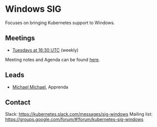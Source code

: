 # Windows SIG

Focuses on bringing Kubernetes support to Windows.

## Meetings
- [Tuesdays at 16:30 UTC](https://zoom.us/my/sigwindows) (weekly)

Meeting notes and Agenda can be found [here](https://docs.google.com/document/d/1Tjxzjjuy4SQsFSUVXZbvqVb64hjNAG5CQX8bK7Yda9w/edit#heading=h.kbz22d1yc431).

## Leads
- [Michael Michael](https://github.com/michmike77), Apprenda

## Contact
Slack: https://kubernetes.slack.com/messages/sig-windows
Mailing list: https://groups.google.com/forum/#!forum/kubernetes-sig-windows


